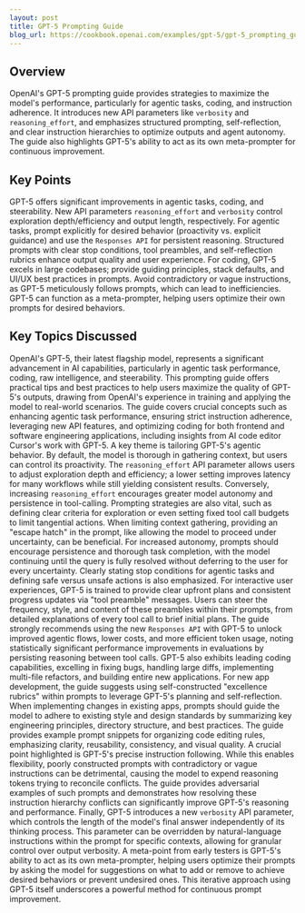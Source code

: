 ```yaml
---
layout: post 
title: GPT-5 Prompting Guide
blog_url: https://cookbook.openai.com/examples/gpt-5/gpt-5_prompting_guide?utm_source=tldrai 
---
```


## Overview

OpenAI's GPT-5 prompting guide provides strategies to maximize the model's performance, particularly for agentic tasks, coding, and instruction adherence. It introduces new API parameters like `verbosity` and `reasoning_effort`, and emphasizes structured prompting, self-reflection, and clear instruction hierarchies to optimize outputs and agent autonomy. The guide also highlights GPT-5's ability to act as its own meta-prompter for continuous improvement.

## Key Points

GPT-5 offers significant improvements in agentic tasks, coding, and steerability.
New API parameters `reasoning_effort` and `verbosity` control exploration depth/efficiency and output length, respectively.
For agentic tasks, prompt explicitly for desired behavior (proactivity vs. explicit guidance) and use the `Responses API` for persistent reasoning.
Structured prompts with clear stop conditions, tool preambles, and self-reflection rubrics enhance output quality and user experience.
For coding, GPT-5 excels in large codebases; provide guiding principles, stack defaults, and UI/UX best practices in prompts.
Avoid contradictory or vague instructions, as GPT-5 meticulously follows prompts, which can lead to inefficiencies.
GPT-5 can function as a meta-prompter, helping users optimize their own prompts for desired behaviors.

## Key Topics Discussed

OpenAI's GPT-5, their latest flagship model, represents a significant advancement in AI capabilities, particularly in agentic task performance, coding, raw intelligence, and steerability. This prompting guide offers practical tips and best practices to help users maximize the quality of GPT-5's outputs, drawing from OpenAI's experience in training and applying the model to real-world scenarios. The guide covers crucial concepts such as enhancing agentic task performance, ensuring strict instruction adherence, leveraging new API features, and optimizing coding for both frontend and software engineering applications, including insights from AI code editor Cursor's work with GPT-5. A key theme is tailoring GPT-5's agentic behavior. By default, the model is thorough in gathering context, but users can control its proactivity. The `reasoning_effort` API parameter allows users to adjust exploration depth and efficiency; a lower setting improves latency for many workflows while still yielding consistent results. Conversely, increasing `reasoning_effort` encourages greater model autonomy and persistence in tool-calling. Prompting strategies are also vital, such as defining clear criteria for exploration or even setting fixed tool call budgets to limit tangential actions. When limiting context gathering, providing an "escape hatch" in the prompt, like allowing the model to proceed under uncertainty, can be beneficial. For increased autonomy, prompts should encourage persistence and thorough task completion, with the model continuing until the query is fully resolved without deferring to the user for every uncertainty. Clearly stating stop conditions for agentic tasks and defining safe versus unsafe actions is also emphasized. For interactive user experiences, GPT-5 is trained to provide clear upfront plans and consistent progress updates via "tool preamble" messages. Users can steer the frequency, style, and content of these preambles within their prompts, from detailed explanations of every tool call to brief initial plans. The guide strongly recommends using the new `Responses API` with GPT-5 to unlock improved agentic flows, lower costs, and more efficient token usage, noting statistically significant performance improvements in evaluations by persisting reasoning between tool calls. GPT-5 also exhibits leading coding capabilities, excelling in fixing bugs, handling large diffs, implementing multi-file refactors, and building entire new applications. For new app development, the guide suggests using self-constructed "excellence rubrics" within prompts to leverage GPT-5's planning and self-reflection. When implementing changes in existing apps, prompts should guide the model to adhere to existing style and design standards by summarizing key engineering principles, directory structure, and best practices. The guide provides example prompt snippets for organizing code editing rules, emphasizing clarity, reusability, consistency, and visual quality. A crucial point highlighted is GPT-5's precise instruction following. While this enables flexibility, poorly constructed prompts with contradictory or vague instructions can be detrimental, causing the model to expend reasoning tokens trying to reconcile conflicts. The guide provides adversarial examples of such prompts and demonstrates how resolving these instruction hierarchy conflicts can significantly improve GPT-5's reasoning and performance. Finally, GPT-5 introduces a new `verbosity` API parameter, which controls the length of the model's final answer independently of its thinking process. This parameter can be overridden by natural-language instructions within the prompt for specific contexts, allowing for granular control over output verbosity. A meta-point from early testers is GPT-5's ability to act as its own meta-prompter, helping users optimize their prompts by asking the model for suggestions on what to add or remove to achieve desired behaviors or prevent undesired ones. This iterative approach using GPT-5 itself underscores a powerful method for continuous prompt improvement.

